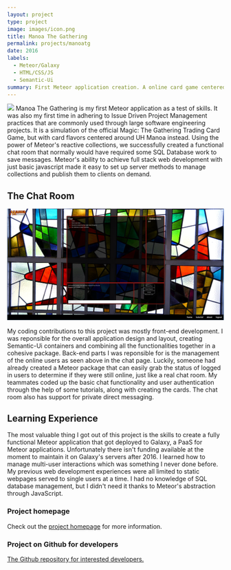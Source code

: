 ```yaml
---
layout: project
type: project
image: images/icon.png
title: Manoa The Gathering
permalink: projects/manoatg
date: 2016
labels:
  - Meteor/Galaxy
  - HTML/CSS/JS
  - Semantic-Ui
summary: First Meteor application creation. A online card game centered around UH Manoa's attractions. Based off Magic The Gathering. 
---
```


<img src="../images/landing.png" class="ui image">
Manoa The Gathering is my first Meteor application as a test of skills. It was also my first time in
adhering to Issue Driven Project Management practices that are commonly used through large software engineering
projects. It is a simulation of the official Magic: The Gathering Trading Card Game, but with card flavors centered around UH
Manoa instead. Using the power of Meteor's reactive collections, we successfully created a functional
chat room that normally would have required some SQL Database work to save messages. Meteor's ability
to achieve full stack web development with just basic javascript made it easy to set up server methods
to manage collections and publish them to clients on demand.

## The Chat Room
<img src="../images/chat.png" class="ui image">

My coding contributions to this project was mostly front-end development. I was reponsible for the overall application design and layout, creating Semantic-Ui containers and combining all the functionalities together in a cohesive package. Back-end parts I was reponsible for is the management of the online users as seen above in the chat page. Luckily, someone had already created a Meteor package that can easily grab the status of logged in users to determine if they were still online, just like a real chat room. My teammates coded up the basic chat functionality and user authentication through the help of some tutorials, along with creating the cards. The chat room also has support for private direct messaging.

## Learning Experience

The most valuable thing I got out of this project is the skills to create a fully functional Meteor application that
got deployed to Galaxy, a PaaS for Meteor applications. Unfortunately there isn't funding available at the moment to maintain
it on Galaxy's servers after 2016. I learned how to manage multi-user interactions which was something I never done before. My
previous web development experiences were all limited to static webpages served to single users at a time. I had no knowledge of SQL database management, but I didn't need it thanks to Meteor's abstraction through JavaScript.

### Project homepage
Check out the <a href="https://manoa-the-gathering.github.io/">project homepage</a> for more information.

### Project on Github for developers
<a href="https://github.com/manoa-the-gathering/manoa-the-gathering.github.io">The Github repository for interested developers.</a>
